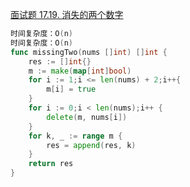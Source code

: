 [面试题 17.19. 消失的两个数字](https://leetcode-cn.com/problems/missing-two-lcci/)
```go
时间复杂度：O(n)
时间复杂度：O(n)
func missingTwo(nums []int) []int {
	res := []int{}
	m := make(map[int]bool)
	for i := 1;i <= len(nums) + 2;i++{
		m[i] = true
	}
	for i := 0;i < len(nums);i++ {
		delete(m, nums[i])
	}
	for k, _ := range m {
		res = append(res, k)
	}
	return res
}
```